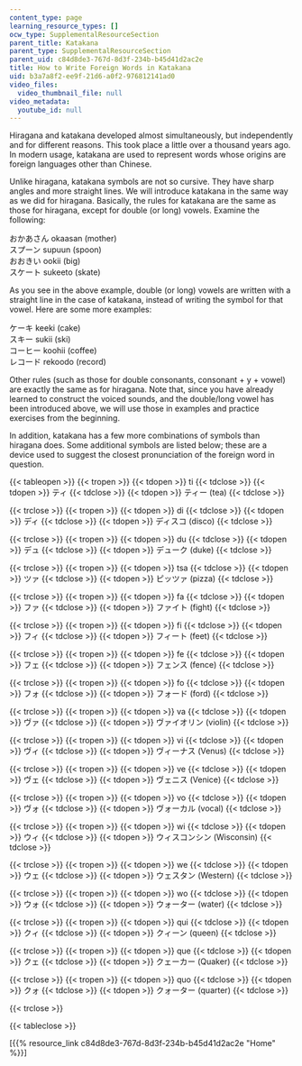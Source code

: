 ```yaml
---
content_type: page
learning_resource_types: []
ocw_type: SupplementalResourceSection
parent_title: Katakana
parent_type: SupplementalResourceSection
parent_uid: c84d8de3-767d-8d3f-234b-b45d41d2ac2e
title: How to Write Foreign Words in Katakana
uid: b3a7a8f2-ee9f-21d6-a0f2-976812141ad0
video_files:
  video_thumbnail_file: null
video_metadata:
  youtube_id: null
---
```


Hiragana and katakana developed almost simultaneously, but independently and for different reasons. This took place a little over a thousand years ago. In modern usage, katakana are used to represent words whose origins are foreign languages other than Chinese.

Unlike hiragana, katakana symbols are not so cursive. They have sharp angles and more straight lines. We will introduce katakana in the same way as we did for hiragana. Basically, the rules for katakana are the same as those for hiragana, except for double (or long) vowels. Examine the following:

おかあさん okaasan (mother)  
スプーン supuun (spoon)  
おおきい ookii (big)  
スケート sukeeto (skate)

As you see in the above example, double (or long) vowels are written with a straight line in the case of katakana, instead of writing the symbol for that vowel. Here are some more examples:

ケーキ keeki (cake)  
スキー sukii (ski)  
コーヒー koohii (coffee)  
レコード rekoodo (record)

Other rules (such as those for double consonants, consonant + y + vowel) are exactly the same as for hiragana. Note that, since you have already learned to construct the voiced sounds, and the double/long vowel has been introduced above, we will use those in examples and practice exercises from the beginning.

In addition, katakana has a few more combinations of symbols than hiragana does. Some additional symbols are listed below; these are a device used to suggest the closest pronunciation of the foreign word in question.

{{< tableopen >}}
{{< tropen >}}
{{< tdopen >}}
ti
{{< tdclose >}}
{{< tdopen >}}
ティ
{{< tdclose >}}
{{< tdopen >}}
ティー (tea)
{{< tdclose >}}

{{< trclose >}}
{{< tropen >}}
{{< tdopen >}}
di
{{< tdclose >}}
{{< tdopen >}}
ディ
{{< tdclose >}}
{{< tdopen >}}
ディスコ (disco)
{{< tdclose >}}

{{< trclose >}}
{{< tropen >}}
{{< tdopen >}}
du
{{< tdclose >}}
{{< tdopen >}}
デュ
{{< tdclose >}}
{{< tdopen >}}
デューク (duke)
{{< tdclose >}}

{{< trclose >}}
{{< tropen >}}
{{< tdopen >}}
tsa
{{< tdclose >}}
{{< tdopen >}}
ツァ
{{< tdclose >}}
{{< tdopen >}}
ピッツァ (pizza)
{{< tdclose >}}

{{< trclose >}}
{{< tropen >}}
{{< tdopen >}}
fa
{{< tdclose >}}
{{< tdopen >}}
ファ
{{< tdclose >}}
{{< tdopen >}}
ファイト (fight)
{{< tdclose >}}

{{< trclose >}}
{{< tropen >}}
{{< tdopen >}}
fi
{{< tdclose >}}
{{< tdopen >}}
フィ
{{< tdclose >}}
{{< tdopen >}}
フィート (feet)
{{< tdclose >}}

{{< trclose >}}
{{< tropen >}}
{{< tdopen >}}
fe
{{< tdclose >}}
{{< tdopen >}}
フェ
{{< tdclose >}}
{{< tdopen >}}
フェンス (fence)
{{< tdclose >}}

{{< trclose >}}
{{< tropen >}}
{{< tdopen >}}
fo
{{< tdclose >}}
{{< tdopen >}}
フォ
{{< tdclose >}}
{{< tdopen >}}
フォード (ford)
{{< tdclose >}}

{{< trclose >}}
{{< tropen >}}
{{< tdopen >}}
va
{{< tdclose >}}
{{< tdopen >}}
ヴァ
{{< tdclose >}}
{{< tdopen >}}
ヴァイオリン (violin)
{{< tdclose >}}

{{< trclose >}}
{{< tropen >}}
{{< tdopen >}}
vi
{{< tdclose >}}
{{< tdopen >}}
ヴィ
{{< tdclose >}}
{{< tdopen >}}
ヴィーナス (Venus)
{{< tdclose >}}

{{< trclose >}}
{{< tropen >}}
{{< tdopen >}}
ve
{{< tdclose >}}
{{< tdopen >}}
ヴェ
{{< tdclose >}}
{{< tdopen >}}
ヴェニス (Venice)
{{< tdclose >}}

{{< trclose >}}
{{< tropen >}}
{{< tdopen >}}
vo
{{< tdclose >}}
{{< tdopen >}}
ヴォ
{{< tdclose >}}
{{< tdopen >}}
ヴォーカル (vocal)
{{< tdclose >}}

{{< trclose >}}
{{< tropen >}}
{{< tdopen >}}
wi
{{< tdclose >}}
{{< tdopen >}}
ウィ
{{< tdclose >}}
{{< tdopen >}}
ウィスコンシン (Wisconsin)
{{< tdclose >}}

{{< trclose >}}
{{< tropen >}}
{{< tdopen >}}
we
{{< tdclose >}}
{{< tdopen >}}
ウェ
{{< tdclose >}}
{{< tdopen >}}
ウェスタン (Western)
{{< tdclose >}}

{{< trclose >}}
{{< tropen >}}
{{< tdopen >}}
wo
{{< tdclose >}}
{{< tdopen >}}
ウォ
{{< tdclose >}}
{{< tdopen >}}
ウォーター (water)
{{< tdclose >}}

{{< trclose >}}
{{< tropen >}}
{{< tdopen >}}
qui
{{< tdclose >}}
{{< tdopen >}}
クィ
{{< tdclose >}}
{{< tdopen >}}
クィーン (queen)
{{< tdclose >}}

{{< trclose >}}
{{< tropen >}}
{{< tdopen >}}
que
{{< tdclose >}}
{{< tdopen >}}
クェ
{{< tdclose >}}
{{< tdopen >}}
クェーカー (Quaker)
{{< tdclose >}}

{{< trclose >}}
{{< tropen >}}
{{< tdopen >}}
quo
{{< tdclose >}}
{{< tdopen >}}
クォ
{{< tdclose >}}
{{< tdopen >}}
クォーター (quarter)
{{< tdclose >}}

{{< trclose >}}

{{< tableclose >}}

  
\[{{% resource_link c84d8de3-767d-8d3f-234b-b45d41d2ac2e "Home" %}}\]